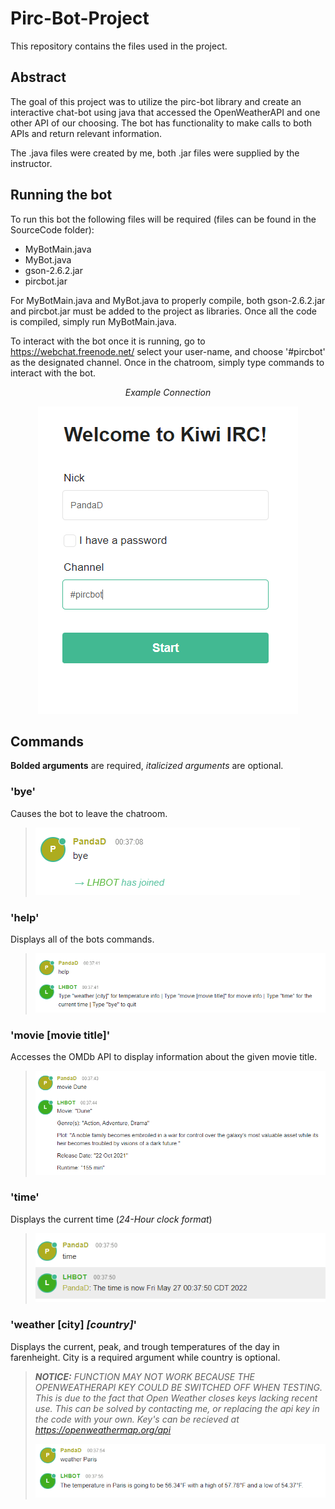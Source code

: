 # Pirc-Bot-Project

This repository contains the files used in the project. 

## Abstract

The goal of this project was to utilize the pirc-bot library and create an interactive chat-bot using java that accessed the OpenWeatherAPI and one other API of our choosing. The bot has functionality to make calls to both APIs and return relevant information.

The .java files were created by me, both .jar files were supplied by the instructor.

## Running the bot

To run this bot the following files will be required (files can be found in the SourceCode folder):
- MyBotMain.java
- MyBot.java
- gson-2.6.2.jar
- pircbot.jar

For MyBotMain.java and MyBot.java to properly compile, both gson-2.6.2.jar and pircbot.jar must be added to the project as libraries. Once all the code is compiled, simply run MyBotMain.java.

To interact with the bot once it is running, go to https://webchat.freenode.net/ select your user-name, and choose '#pircbot' as the designated channel. Once in the chatroom, simply type commands to interact with the bot.

<p align="center">
  <i>Example Connection</i>
</p>
<p align="center">
  <img src="/assets/chatroom-connection.png" alt="Screenshot of a sample connection to chatroom" title="Sample connection to chatroom" />
</p>

## Commands

**Bolded arguments** are required, *italicized arguments* are optional.

### 'bye'
Causes the bot to leave the chatroom.
>![Example of 'bye' command](/assets/bye-example.png)

### 'help'
Displays all of the bots commands.
>![Example of 'help' command](/assets/help-example.png)

### 'movie **[movie title]**'
Accesses the OMDb API to display information about the given movie title.
>![Example of 'movie' command](/assets/movie-example.png)

### 'time'
Displays the current time (*24-Hour clock format*)
>![Example of 'time' command](/assets/time-example.png)

### 'weather **[city]** *[country]*'
Displays the current, peak, and trough temperatures of the day in farenheight. City is a required argument while country is optional.
>***NOTICE:** FUNCTION MAY NOT WORK BECAUSE THE OPENWEATHERAPI KEY COULD BE SWITCHED OFF WHEN TESTING. This is due to the fact that Open Weather closes keys lacking recent use. This can be solved by contacting me, or replacing the api key in the code with your own. Key's can be recieved at https://openweathermap.org/api*
>
>![Example of 'weather' command](/assets/weather-example.png)
